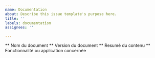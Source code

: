 ```yaml
---
name: Documentation
about: Describe this issue template's purpose here.
title: ''
labels: documentation
assignees: ''

---
```


** Nom du document
** Version du document
** Resumé du contenu
** Fonctionnalité ou application concernée
